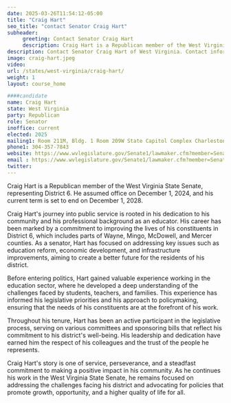 ```yaml
---
date: 2025-03-26T11:54:12-05:00
title: "Craig Hart"
seo_title: "contact Senator Craig Hart"
subheader:
     greeting: Contact Senator Craig Hart
     description: Craig Hart is a Republican member of the West Virginia State Senate, representing District 6. He assumed office on December 1, 2024, and his current term is set to end on December 1, 2028.
description: Contact Senator Craig Hart of West Virginia. Contact information for Craig Hart includes email address, phone number, and mailing address.
image: craig-hart.jpeg
video:
url: /states/west-virginia/craig-hart/
weight: 1
layout: course_home

####candidate
name: Craig Hart
state: West Virginia
party: Republican
role: Senator
inoffice: current
elected: 2025
mailing1: Room 211M, Bldg. 1 Room 209W State Capitol Complex Charleston, WV 25305
phone1: 304-357-7843
website: https://www.wvlegislature.gov/Senate1/lawmaker.cfm?member=Senator%20Hart/
email : https://www.wvlegislature.gov/Senate1/lawmaker.cfm?member=Senator%20Hart/
twitter: 
---
```

Craig Hart is a Republican member of the West Virginia State Senate, representing District 6. He assumed office on December 1, 2024, and his current term is set to end on December 1, 2028.

Craig Hart's journey into public service is rooted in his dedication to his community and his professional background as an educator. His career has been marked by a commitment to improving the lives of his constituents in District 6, which includes parts of Wayne, Mingo, McDowell, and Mercer counties. As a senator, Hart has focused on addressing key issues such as education reform, economic development, and infrastructure improvements, aiming to create a better future for the residents of his district.

Before entering politics, Hart gained valuable experience working in the education sector, where he developed a deep understanding of the challenges faced by students, teachers, and families. This experience has informed his legislative priorities and his approach to policymaking, ensuring that the needs of his constituents are at the forefront of his work.

Throughout his tenure, Hart has been an active participant in the legislative process, serving on various committees and sponsoring bills that reflect his commitment to his district's well-being. His leadership and dedication have earned him the respect of his colleagues and the trust of the people he represents.

Craig Hart's story is one of service, perseverance, and a steadfast commitment to making a positive impact in his community. As he continues his work in the West Virginia State Senate, he remains focused on addressing the challenges facing his district and advocating for policies that promote growth, opportunity, and a higher quality of life for all.
